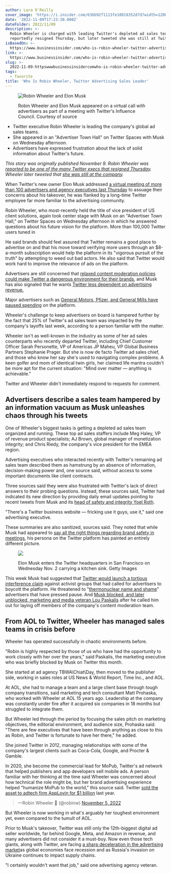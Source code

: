 ```yaml
---
author: Lara O'Reilly
cover_image: 'https://i.insider.com/636b92f1113fe10018352d7d?width=1200&format=jpeg'
date: '2022-11-09T17:23:30.000Z'
dateFolder: 2022/11/09
description: >-
  Robin Wheeler is charged with leading Twitter's depleted ad sales team. She
  reportedly resigned Thursday, but later tweeted she was still at Twitter.
isBasedOn: >-
  https://www.businessinsider.com/who-is-robin-wheeler-twitter-advertising-sales-leader-2022-11
link: >-
  https://www.businessinsider.com/who-is-robin-wheeler-twitter-advertising-sales-leader-2022-11
slug: >-
  2022-11-09-httpswwwbusinessinsidercomwho-is-robin-wheeler-twitter-advertising-sales-leader-2022-11
tags:
  - favorite
title: 'Who Is Robin Wheeler, Twitter Advertising Sales Leader'
---
```

<figure data-e2e-name="image-figure-image" data-media-container="image" data-type="img"><p> </p><p> </p><img alt="Robin Wheeler and Elon Musk" sizes="(min-width: 1280px) 900px" src="https://i.insider.com/636b92dbe53c920019e818d3?width=500&amp;format=jpeg&amp;auto=webp" srcset="https://i.insider.com/636b92dbe53c920019e818d3?width=400&amp;format=jpeg&amp;auto=webp 400w, https://i.insider.com/636b92dbe53c920019e818d3?width=500&amp;format=jpeg&amp;auto=webp 500w"/><p> </p><figcaption> Robin Wheeler and Elon Musk appeared on a virtual call with advertisers as part of a meeting with Twitter's Influence Council. Courtesy of source </figcaption></figure>
<ul> <li>Twitter executive Robin Wheeler is leading the company's global ad sales teams.</li> <li>She appeared in an "Advertiser Town Hall" on Twitter Spaces with Musk on Wednesday afternoon.</li> <li>Advertisers have expressed frustration about the lack of solid information about Twitter's future.</li> </ul>
<p><em>This story was originally published November 9. Robin Wheeler was <a data-analytics-post-depth="40" data-analytics-product-module="body_link" href="https://www.businessinsider.com/elon-musk-floats-bankruptcy-in-first-twitter-staff-meeting-2022-11">reported to be one of the many Twitter execs that resigned Thursday</a>. Wheeler later tweeted that <a data-analytics-post-depth="40" data-analytics-product-module="body_link" href="https://twitter.com/robinw/status/1590882131471126528?s=12&amp;t=KHGMm3Nm9-KNwX6WdYDjcg">she was still at the company</a>. </em></p>
<p>When Twitter's new owner Elon Musk addressed <a data-analytics-post-depth="40" data-analytics-product-module="body_link" href="https://www.businessinsider.com/elon-musk-meets-to-reassure-twitter-advertisers-on-brand-safety-video-2022-11">a virtual meeting of more than 100 advertisers and agency executives last Thursday</a> to assuage their concerns about his takeover, he was flanked by a long-time Twitter employee far more familiar to the advertising community.</p>
<p>Robin Wheeler, who most-recently held the title of vice president of US client solutions, again took center stage with Musk on an "Advertiser Town Hall," on Twitter Spaces on Wednesday afternoon in which he answered questions about his future vision for the platform. More than 100,000 Twitter users tuned in</p>
<p>He said brands should feel assured that Twitter remains a good place to advertise on and that his move toward verifying more users through an $8-a-month subscription would help the platform in its "vigorous pursuit of the truth" by attempting to weed out bad actors. He also said that Twitter would work hard to improve the relevance of ads on the platform.</p>
<p>Advertisers are still concerned that <a data-analytics-post-depth="40" data-analytics-product-module="body_link" href="https://www.businessinsider.com/elon-musk-meets-to-reassure-twitter-advertisers-on-brand-safety-video-2022-11">relaxed content moderation policies could make Twitter a dangerous environment for their brands</a>, and Musk has also signaled that he wants <a data-analytics-post-depth="40" data-analytics-product-module="body_link" href="https://www.businessinsider.com/elon-musk-all-of-twitter-behind-a-paywall-report-says-2022-11">Twitter less dependent on advertising revenue.</a></p>
<p>Major advertisers such as <a data-analytics-post-depth="40" data-analytics-product-module="body_link" href="https://www.businessinsider.com/companies-ads-twitter-advertising-elon-musks-takeover-2022-11">General Motors, Pfizer, and General Mills have paused spending</a> on the platform.</p>
<p>Wheeler's challenge to keep advertisers on board is hampered further by the fact that 25% of Twitter's ad sales team was impacted by the company's layoffs last week, according to a person familiar with the matter.</p>
<p>Wheeler isn't as well-known in the industry as some of her ad sales counterparts who recently departed Twitter, including Chief Customer Officer Sarah Personette, VP of Americas JP Maheu, VP Global Business Partners Stephanie Prager. But she is now de facto Twitter ad sales chief, and those who know her say she's used to navigating complex problems. A keen golfer and mom of identical twin girls, her claimed life mantra couldn't be more apt for the current situation: "Mind over matter — anything is achievable."</p>
<p>Twitter and Wheeler didn't immediately respond to requests for comment.</p>
<h2><strong>Advertisers describe a sales team hampered by an information vacuum as Musk unleashes chaos through his tweets</strong></h2>
<p>One of Wheeler's biggest tasks is getting a depleted ad sales team organized and running. These top ad sales staffers include Meg Haley, VP of revenue product specialists; AJ Brown, global manager of monetization integrity; and Chris Riedy, the company's vice president for the EMEA region.</p>
<p>Advertising executives who interacted recently with Twitter's remaining ad sales team described them as hamstrung by an absence of information, decision-making power and, one source said, without access to some important documents like client contracts.</p>
<p>Three sources said they were also frustrated with Twitter's lack of direct answers to their probing questions. Instead, these sources said, Twitter had indicated its new direction by providing daily email updates pointing to recent tweets from Musk and its <a data-analytics-post-depth="60" data-analytics-product-module="body_link" href="https://twitter.com/yoyoel">head of safety and integrity Yoel Roth</a>.</p>
<p>"There's a Twitter business website — fricking use it guys, use it," said one advertising executive.</p>
<p>These summaries are also sanitized, sources said. They noted that while Musk had appeared to <a data-analytics-post-depth="80" data-analytics-product-module="body_link" href="https://www.businessinsider.com/elon-musk-meets-to-reassure-twitter-advertisers-on-brand-safety-video-2022-11">say all the right things regarding brand safety in meetings</a>, his persona on the Twitter platform has painted an entirely different picture.</p>
<figure data-e2e-name="image-figure-image" data-media-container="image" data-type="img"><p> </p><img src="https://i.insider.com/635cefe40b271e00186b8da5"/><p> </p><p> </p><figcaption> Elon Musk enters the Twitter headquarters in San Francisco on Wednesday Nov. 2 carrying a kitchen sink. Getty Images </figcaption></figure>
<p>This week Musk had suggested that <a data-analytics-post-depth="80" data-analytics-product-module="body_link" href="https://abovethelaw.com/2022/11/elon-musk-tortious-interference-twitter-boycotts/">Twitter would launch a tortious interference claim</a> against activist groups that had called for advertisers to boycott the platform. He threatened to "<a data-analytics-post-depth="80" data-analytics-product-module="body_link" href="https://www.businessinsider.com/elon-musk-name-shame-advertisers-who-pull-budget-2022-11">thermonuclear name and shame</a>" advertisers that have pressed pause. And <a data-analytics-post-depth="80" data-analytics-product-module="body_link" href="https://www.businessinsider.com/elon-musk-name-shame-advertisers-who-pull-budget-2022-11">Musk blocked, and later unblocked, marketing and media veteran Lou Paskalis</a> after he called him out for laying off members of the company's content moderation team.</p>
<h2><strong>From AOL to Twitter, Wheeler has managed sales teams in crisis before</strong></h2>
<p>Wheeler has operated successfully in chaotic environments before.</p>
<p>"Robin is highly respected by those of us who have had the opportunity to work closely with her over the years," said Paskalis, the marketing executive who was briefly blocked by Musk on Twitter this month.</p>
<p>She started at ad agency TBWA\Chiat\Day, then moved to the publisher side, working in sales roles at US News &amp; World Report, Time Inc., and AOL.</p>
<p>At AOL, she had to manage a team and a large client base through tough company transitions, said marketing and tech consultant Matt Prohaska, who worked with Wheeler at AOL 15 years ago. Leadership at the company was constantly under fire after it acquired six companies in 18 months but struggled to integrate them.</p>
<p>But Wheeler led through the period by focusing the sales pitch on marketing objectives, the editorial environment, and audience size, Prohaska said. "There are few executives that have been through anything as close to this as Robin, and Twitter is fortunate to have her there," he added.</p>
<p>She joined Twitter in 2012, managing relationships with some of the company's largest clients such as Coca-Cola, Google, and Procter &amp; Gamble.</p>
<p>In 2020, she become the commercial lead for MoPub, Twitter's ad network that helped publishers and app developers sell mobile ads. A person familiar with her thinking at the time said Wheeler was concerned about how technical the role might be, but her brand advertising experience helped "humanize MoPub to the world," this source said. Twitter <a data-analytics-post-depth="100" data-analytics-product-module="body_link" href="https://markets.businessinsider.com/news/stocks/twitter-completes-sale-of-mopub-to-applovin-for-1-05-bln-in-cash-quick-facts-1031074267">sold the asset to adtech firm AppLovin for $1 billion</a> last year.</p>
<blockquote data-cards="" data-conversation="" data-lang="en">—Robin Wheeler  (@robinw) <a data-analytics-post-depth="100" href="https://twitter.com/mims/statuses/1589020140502675456?ref_src=twsrc%5Etfw">November 5, 2022</a></blockquote>
<p>But Wheeler is now working in what's arguably her toughest environment yet, even compared to the tumult of AOL.</p>
<p>Prior to Musk's takeover, Twitter was still only the 12th-biggest digital ad seller worldwide, far behind Google, Meta, and Amazon in revenue, and many advertisers did not consider it a must-buy. Now even those tech giants, along with Twitter, are facing <a data-analytics-post-depth="100" data-analytics-product-module="body_link" href="https://www.businessinsider.com/the-ad-industry-is-preparing-for-an-economic-disaster-2022-10">a sharp deceleration in the advertising market</a>as global economies face recession and as Russia's invasion on Ukraine continues to impact supply chains.</p>
<p>"I certainly wouldn't want that job," said one advertising agency veteran.</p>
